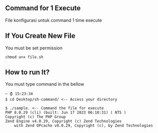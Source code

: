 ## Command for 1 Execute
File konfigurasi untuk command 1 time execute

## If You Create New File 
You must be set permission

```
chmod u+x file.sh
```

## How to run It?
You must type command in the bellow

```
~ ⌚ 15:23:34
$ cd Desktop/sh-command/ <-- Access your directory

$ ./sample. <-- Command the file for execute
PHP 8.0.29 (cli) (built: Jun 17 2023 06:10:31) ( NTS )
Copyright (c) The PHP Group
Zend Engine v4.0.29, Copyright (c) Zend Technologies
    with Zend OPcache v8.0.29, Copyright (c), by Zend Technologies
```